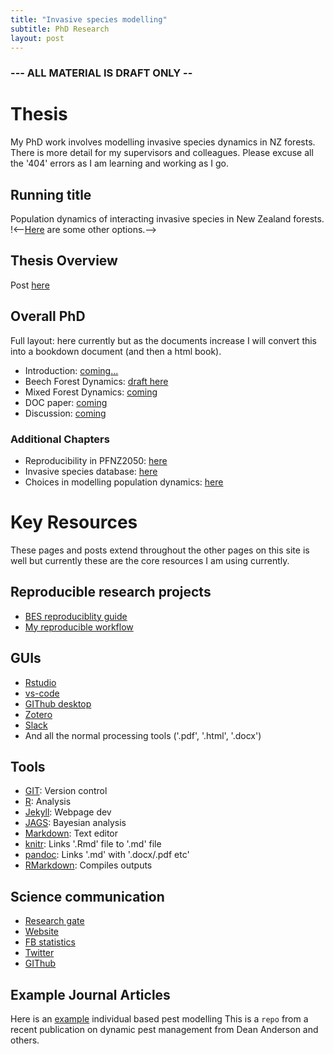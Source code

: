 ```yaml
---
title: "Invasive species modelling"
subtitle: PhD Research
layout: post
---
```


### --- ALL MATERIAL IS DRAFT ONLY --

# Thesis

My PhD work involves modelling invasive species dynamics in NZ forests. There is more detail for my supervisors and colleagues. Please excuse all the '404' errors as I am learning and working as I go. 

## Running title

Population dynamics of interacting invasive species in New Zealand forests. 
!<--[Here]() are some other options.-->

## Thesis Overview

Post [here](https://davan690.github.io/2019-05-01-Key-thesis-objectives)

## Overall PhD

Full layout: here currently but as the documents increase I will convert this into a bookdown document (and then a html book).

* Introduction: [coming...](https://davan690.github.io/2019-05-02-Introduction-thesis)
* Beech Forest Dynamics: [draft here](https://davan690.github.io/2019-05-01-beech-forest-pub-thesis)
* Mixed Forest Dynamics: [coming](https://davan690.github.io/2019-05-04-mpd-forest-pub)
* DOC paper: [coming](https://davan690.github.io/2019-05-04-doc-pub-thesis)
* Discussion: [coming]()

### Additional Chapters

* Reproducibility in PFNZ2050: [here](https://davan690.github.io/2019-05-02-Introduction-thesis)
* Invasive species database: [here](https://davan690.github.io/2019-05-02-Introduction-thesis)
* Choices in modelling population dynamics: [here]()

# Key Resources

These pages and posts extend throughout the other pages on this site is well but currently these are the core resources I am using currently.

## Reproducible research projects

- [BES reproduciblity guide](https://www.britishecologicalsociety.org/wp-content/uploads/2017/12/guide-to-reproducible-code.pdf)
- [My reproducible workflow]()

## GUIs

- [Rstudio](https://rstudio.com)
- [vs-code](https://code.visualstudio.com)
- [GIThub desktop](https://github.com)
- [Zotero](https://www.zotero.org)
- [Slack](https://slack.com/intl/en-au/)
- And all the normal processing tools ('.pdf', '.html', '.docx')

## Tools

- [GIT](https://git-scm.com): Version control
- [R](https://www.r-project.org): Analysis
- [Jekyll](https://jekyllrb.com): Webpage dev
- [JAGS](http://mcmc-jags.sourceforge.net): Bayesian analysis
- [Markdown](): Text editor
- [knitr](): Links '.Rmd' file to '.md' file
- [pandoc](): Links '.md' with '.docx/.pdf etc'
- [RMarkdown](): Compiles outputs

## Science communication

- [Research gate](https://www.researchgate.net)
- [Website](https://davan690.github.io)
- [FB statistics](https://facebook.com/StatisticsNetwork)
- [Twitter](https://twitter.com/antsstats)
- [GIThub](https://davan690.github.io/)

## Example Journal Articles

Here is an [example](https://github.com/davan690/PestManagement/blob/master/README.md) individual based pest modelling This is a `repo` from a recent publication on dynamic pest management from Dean Anderson and others.

